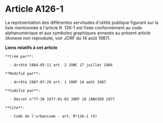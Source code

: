 # Article A126-1

La représentation des différentes servitudes d'utilité publique figurant sur la liste mentionnée à l'article R. 126-1 est
fixée conformément au code alphanumérique et aux symboles graphiques annexés au présent article (Annexe non reproduite, voir
JORF du 14 août 1987).

**Liens relatifs à cet article**

	**Créé par**:

	  - Arrêté 1984-05-11 art. 2 JONC 17 juillet 1984

	**Modifié par**:

	  - Arrêté 1987-07-29 art. 1 JORF 14 août 1987

	**Codifié par**:

	  - Décret n°77-38 1977-01-03 JORF 18 JANVIER 1977

	**Cite**:

	  - Code de l'urbanisme - art. R*126-1 (V)

